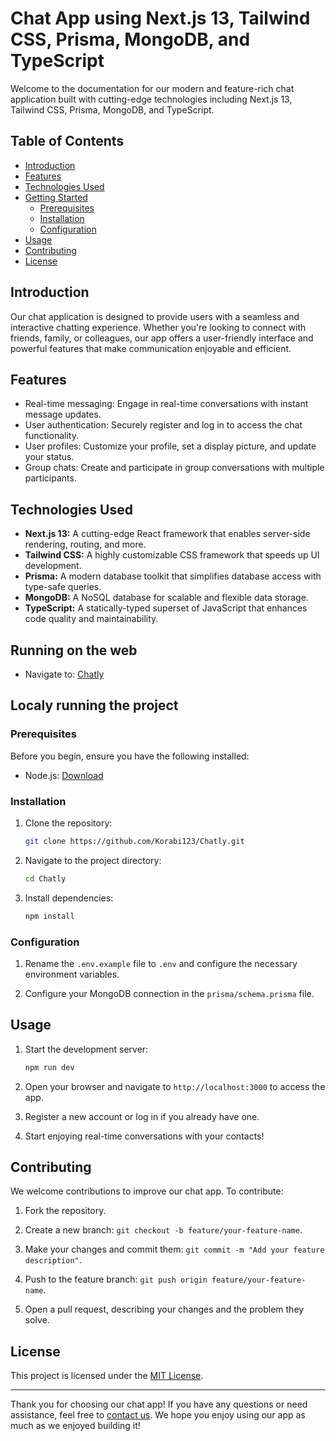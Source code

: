 # Chat App using Next.js 13, Tailwind CSS, Prisma, MongoDB, and TypeScript

Welcome to the documentation for our modern and feature-rich chat application built with cutting-edge technologies including Next.js 13, Tailwind CSS, Prisma, MongoDB, and TypeScript.

## Table of Contents

- [Introduction](#introduction)
- [Features](#features)
- [Technologies Used](#technologies-used)
- [Getting Started](#localy-running-the-project)
  - [Prerequisites](#prerequisites)
  - [Installation](#installation)
  - [Configuration](#configuration)
- [Usage](#usage)
- [Contributing](#contributing)
- [License](#license)

## Introduction

Our chat application is designed to provide users with a seamless and interactive chatting experience. Whether you're looking to connect with friends, family, or colleagues, our app offers a user-friendly interface and powerful features that make communication enjoyable and efficient.

## Features

- Real-time messaging: Engage in real-time conversations with instant message updates.
- User authentication: Securely register and log in to access the chat functionality.
- User profiles: Customize your profile, set a display picture, and update your status.
- Group chats: Create and participate in group conversations with multiple participants.

## Technologies Used

- **Next.js 13:** A cutting-edge React framework that enables server-side rendering, routing, and more.
- **Tailwind CSS:** A highly customizable CSS framework that speeds up UI development.
- **Prisma:** A modern database toolkit that simplifies database access with type-safe queries.
- **MongoDB:** A NoSQL database for scalable and flexible data storage.
- **TypeScript:** A statically-typed superset of JavaScript that enhances code quality and maintainability.

## Running on the web

- Navigate to: [Chatly](https://chatly-korabi123.vercel.app)

## Localy running the project

### Prerequisites

Before you begin, ensure you have the following installed:

- Node.js: [Download](https://nodejs.org/)

### Installation

1. Clone the repository:

   ```bash
   git clone https://github.com/Korabi123/Chatly.git
   ```

2. Navigate to the project directory:

   ```bash
   cd Chatly
   ```

3. Install dependencies:

   ```bash
   npm install
   ```

### Configuration

1. Rename the `.env.example` file to `.env` and configure the necessary environment variables.

2. Configure your MongoDB connection in the `prisma/schema.prisma` file.

## Usage

1. Start the development server:

   ```bash
   npm run dev
   ```

2. Open your browser and navigate to `http://localhost:3000` to access the app.

3. Register a new account or log in if you already have one.

4. Start enjoying real-time conversations with your contacts!


## Contributing

We welcome contributions to improve our chat app. To contribute:

1. Fork the repository.

2. Create a new branch: `git checkout -b feature/your-feature-name`.

3. Make your changes and commit them: `git commit -m "Add your feature description"`.

4. Push to the feature branch: `git push origin feature/your-feature-name`.

5. Open a pull request, describing your changes and the problem they solve.

## License

This project is licensed under the [MIT License](LICENSE).

---

Thank you for choosing our chat app! If you have any questions or need assistance, feel free to [contact us](mailto:korabimeri91@gmail.com). We hope you enjoy using our app as much as we enjoyed building it!
